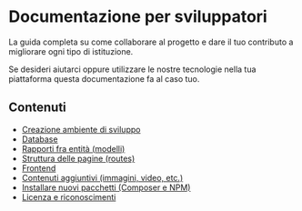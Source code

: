 # Documentazione per sviluppatori

La guida completa su come collaborare al progetto e dare il tuo contributo a migliorare ogni tipo di istituzione.

Se desideri aiutarci oppure utilizzare le nostre tecnologie nella tua piattaforma questa documentazione fa al caso tuo.

## Contenuti
- [Creazione ambiente di sviluppo](startup.md)
- [Database](database.md)
- [Rapporti fra entità (modelli)](#)
- [Struttura delle pagine (routes)](#)
- [Frontend](#)
- [Contenuti aggiuntivi (immagini, video, etc.)](#)
- [Installare nuovi pacchetti (Composer e NPM)](#)
- [Licenza e riconoscimenti](#)